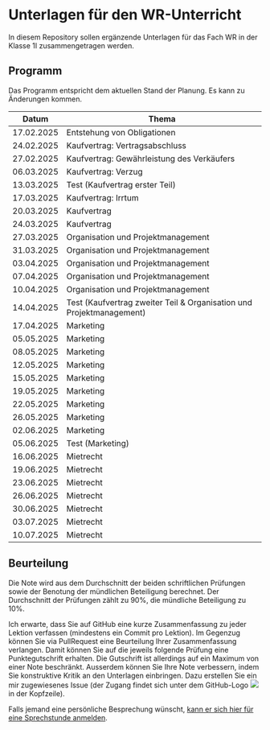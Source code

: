 # Unterlagen für den WR-Unterricht

In diesem Repository sollen ergänzende Unterlagen für das Fach WR in der Klasse
1I zusammengetragen werden.

## Programm

Das Programm entspricht dem aktuellen Stand der Planung. Es kann zu
Änderungen kommen.

| Datum | Thema |
| ----- | ----- |
| 17.02.2025 | Entstehung von Obligationen |
| 24.02.2025 | Kaufvertrag: Vertragsabschluss |
| 27.02.2025 | Kaufvertrag: Gewährleistung des Verkäufers |
| 06.03.2025 | Kaufvertrag: Verzug |
| 13.03.2025 | Test (Kaufvertrag erster Teil) |
| 17.03.2025 | Kaufvertrag: Irrtum |
| 20.03.2025 | Kaufvertrag |
| 24.03.2025 | Kaufvertrag |
| 27.03.2025 | Organisation und Projektmanagement |
| 31.03.2025 | Organisation und Projektmanagement |
| 03.04.2025 | Organisation und Projektmanagement |
| 07.04.2025 | Organisation und Projektmanagement |
| 10.04.2025 | Organisation und Projektmanagement |
| 14.04.2025 | Test (Kaufvertrag zweiter Teil & Organisation und Projektmanagement) |
| 17.04.2025 | Marketing |
| 05.05.2025 | Marketing |
| 08.05.2025 | Marketing |
| 12.05.2025 | Marketing |
| 15.05.2025 | Marketing |
| 19.05.2025 | Marketing |
| 22.05.2025 | Marketing |
| 26.05.2025 | Marketing |
| 02.06.2025 | Marketing |
| 05.06.2025 | Test (Marketing) |
| 16.06.2025 | Mietrecht |
| 19.06.2025 | Mietrecht |
| 23.06.2025 | Mietrecht |
| 26.06.2025 | Mietrecht |
| 30.06.2025 | Mietrecht |
| 03.07.2025 | Mietrecht |
| 10.07.2025 | Mietrecht |


## Beurteilung

Die Note wird aus dem Durchschnitt der beiden schriftlichen Prüfungen
sowie der Benotung der mündlichen Beteiligung berechnet. Der
Durchschnitt der Prüfungen zählt zu 90%, die mündliche Beteiligung zu
10%.  

Ich erwarte, dass Sie auf GitHub eine kurze Zusammenfassung zu jeder Lektion
verfassen (mindestens ein Commit pro Lektion). Im Gegenzug können Sie via
PullRequest eine Beurteilung Ihrer Zusammenfassung verlangen. Damit können Sie
auf die jeweils folgende Prüfung eine Punktegutschrift erhalten. Die Gutschrift
ist allerdings auf ein Maximum von einer Note beschränkt. Ausserdem können Sie
Ihre Note verbessern, indem Sie konstruktive Kritik an den Unterlagen
einbringen. Dazu erstellen Sie ein mir zugewiesenes Issue (der Zugang findet
sich unter dem GitHub-Logo
![](octocat_klein.png) 
in der Kopfzeile).

Falls jemand eine persönliche Besprechung wünscht, [kann er sich hier für
eine Sprechstunde anmelden](https://calendar.app.google/kPthfpWed3uPP1cC6).